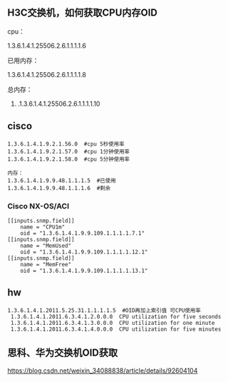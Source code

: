 ## H3C交换机，如何获取CPU内存OID

cpu：

1.3.6.1.4.1.25506.2.6.1.1.1.1.6

已用内存：

1.3.6.1.4.1.25506.2.6.1.1.1.1.8

总内存：

1. .1.3.6.1.4.1.25506.2.6.1.1.1.1.10

## cisco

```
1.3.6.1.4.1.9.2.1.56.0  #cpu 5秒使用率
1.3.6.1.4.1.9.2.1.57.0  #cpu 1分钟使用率
1.3.6.1.4.1.9.2.1.58.0  #cpu 5分钟使用率

内存：
1.3.6.1.4.1.9.9.48.1.1.1.5  #已使用
1.3.6.1.4.1.9.9.48.1.1.1.6  #剩余
```

### Cisco NX-OS/ACI

```
[[inputs.snmp.field]]
    name = "CPU1m"
    oid = "1.3.6.1.4.1.9.9.109.1.1.1.1.7.1"
[[inputs.snmp.field]]
    name = "MemUsed"
    oid = "1.3.6.1.4.1.9.9.109.1.1.1.1.12.1"
[[inputs.snmp.field]]
    name = "MemFree"
    oid = "1.3.6.1.4.1.9.9.109.1.1.1.1.13.1"
```

## hw



```
1.3.6.1.4.1.2011.5.25.31.1.1.1.1.5  #OID再加上索引值 可CPU使用率
 1.3.6.1.4.1.2011.6.3.4.1.2.0.0.0  CPU utilization for five seconds
 1.3.6.1.4.1.2011.6.3.4.1.3.0.0.0  CPU utilization for one minute
 1.3.6.1.4.1.2011.6.3.4.1.4.0.0.0  CPU utilization for five minutes
```

## 思科、华为交换机OID获取

https://blog.csdn.net/weixin_34088838/article/details/92604104